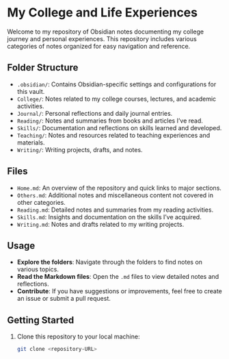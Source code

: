 # My College and Life Experiences

Welcome to my repository of Obsidian notes documenting my college journey and personal experiences. This repository includes various categories of notes organized for easy navigation and reference.

## Folder Structure

- `.obsidian/`: Contains Obsidian-specific settings and configurations for this vault.
- `College/`: Notes related to my college courses, lectures, and academic activities.
- `Journal/`: Personal reflections and daily journal entries.
- `Reading/`: Notes and summaries from books and articles I’ve read.
- `Skills/`: Documentation and reflections on skills learned and developed.
- `Teaching/`: Notes and resources related to teaching experiences and materials.
- `Writing/`: Writing projects, drafts, and notes.

## Files

- `Home.md`: An overview of the repository and quick links to major sections.
- `Others.md`: Additional notes and miscellaneous content not covered in other categories.
- `Reading.md`: Detailed notes and summaries from my reading activities.
- `Skills.md`: Insights and documentation on the skills I’ve acquired.
- `Writing.md`: Notes and drafts related to my writing projects.

## Usage

- **Explore the folders**: Navigate through the folders to find notes on various topics.
- **Read the Markdown files**: Open the `.md` files to view detailed notes and reflections.
- **Contribute**: If you have suggestions or improvements, feel free to create an issue or submit a pull request.

## Getting Started

1. Clone this repository to your local machine:
   ```sh
   git clone <repository-URL>
